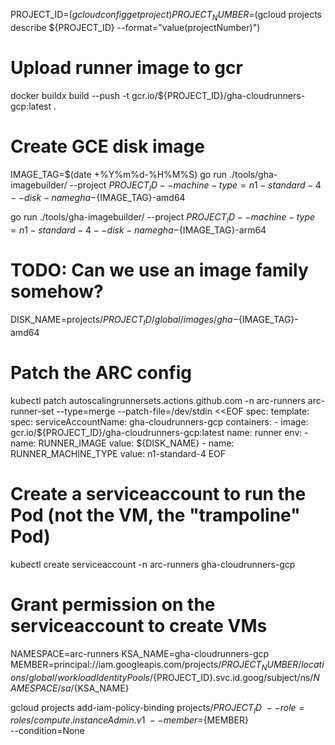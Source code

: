 
PROJECT_ID=$(gcloud config get project)
PROJECT_NUMBER=$(gcloud projects describe ${PROJECT_ID} --format="value(projectNumber)")

# Upload runner image to gcr
docker buildx build --push -t gcr.io/${PROJECT_ID}/gha-cloudrunners-gcp:latest .

# Create GCE disk image
IMAGE_TAG=$(date +%Y%m%d-%H%M%S)
go run ./tools/gha-imagebuilder/ --project ${PROJECT_ID} --machine-type=n1-standard-4 --disk-name gha-${IMAGE_TAG}-amd64

go run ./tools/gha-imagebuilder/ --project ${PROJECT_ID} --machine-type=n1-standard-4 --disk-name gha-${IMAGE_TAG}-arm64


# TODO: Can we use an image family somehow?
DISK_NAME=projects/${PROJECT_ID}/global/images/gha-${IMAGE_TAG}-amd64

# Patch the ARC config
kubectl patch autoscalingrunnersets.actions.github.com -n arc-runners arc-runner-set --type=merge --patch-file=/dev/stdin <<EOF
spec:
  template:
    spec:
      serviceAccountName: gha-cloudrunners-gcp
      containers:
      - image: gcr.io/${PROJECT_ID}/gha-cloudrunners-gcp:latest
        name: runner
        env:
        - name: RUNNER_IMAGE
          value: ${DISK_NAME}
        - name: RUNNER_MACHINE_TYPE
          value: n1-standard-4
EOF

# Create a serviceaccount to run the Pod (not the VM, the "trampoline" Pod)
kubectl create serviceaccount -n arc-runners gha-cloudrunners-gcp


# Grant permission on the serviceaccount to create VMs
NAMESPACE=arc-runners
KSA_NAME=gha-cloudrunners-gcp
MEMBER=principal://iam.googleapis.com/projects/${PROJECT_NUMBER}/locations/global/workloadIdentityPools/${PROJECT_ID}.svc.id.goog/subject/ns/${NAMESPACE}/sa/${KSA_NAME}

gcloud projects add-iam-policy-binding projects/${PROJECT_ID} \
    --role=roles/compute.instanceAdmin.v1 \
    --member=${MEMBER} \
    --condition=None
